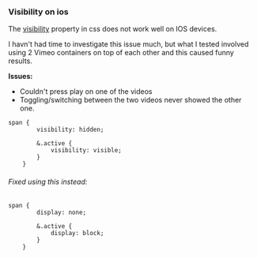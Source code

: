 ### Visibility on ios

The [visibility](https://developer.mozilla.org/en/docs/Web/CSS/visibility) property in css does not work well on IOS devices.

I havn't had time to investigate this issue much, but what I tested involved using 2 Vimeo containers on top of each other and this caused funny results.

**Issues:**
- Couldn't press play on one of the videos
- Toggling/switching between the two videos never showed the other one.

```
span {
		visibility: hidden;

		&.active {
			visibility: visible;
		}
	}
```

###### Fixed using this instead:

```
span {
		display: none;

		&.active {
			display: block;
		}
	}
```
